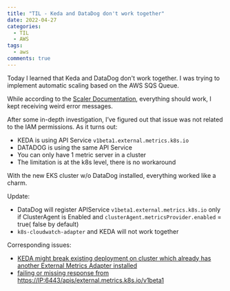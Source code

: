```yaml
---
title: "TIL - Keda and DataDog don't work together"
date: 2022-04-27
categories:
  - TIL
  - AWS
tags:
  - aws
comments: true
---
```


Today I learned that Keda and DataDog don't work together. I was
trying to implement automatic scaling based on the AWS SQS Queue.

While according to the [Scaler Documentation](https://keda.sh/docs/2.6/scalers/aws-sqs/),
everything should work, I kept receiving weird error messages.

After some in-depth investigation, I’ve figured out that issue was not related
to the IAM permissions. As it turns out:
* KEDA is using API Service `v1beta1.external.metrics.k8s.io`
* DATADOG is using the same API Service
* You can only have 1 metric server in a cluster
* The limitation is at the k8s level, there is no workaround

With the new EKS cluster w/o DataDog installed, everything worked like a charm.

Update:
* DataDog will register APIService `v1beta1.external.metrics.k8s.io` only if
  ClusterAgent is Enabled and `clusterAgent.metricsProvider.enabled` = true(
  false by default)
* `k8s-cloudwatch-adapter` and KEDA will not work together

Corresponding issues:
- [KEDA might break existing deployment on cluster which already has another External Metrics Adapter installed]( https://github.com/kedacore/keda/issues/470)
- [failing or missing response from https://IP:6443/apis/external.metrics.k8s.io/v1beta1](https://github.com/kedacore/keda/issues/1827)
